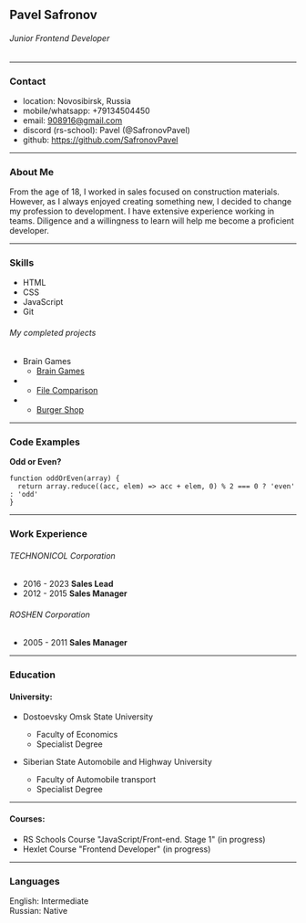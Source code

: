 ## Pavel Safronov
###### Junior Frontend Developer
---
### Contact
* location: Novosibirsk, Russia
* mobile/whatsapp: +79134504450
* email: 908916@gmail.com
* discord (rs-school): Pavel (@SafronovPavel)
* github: https://github.com/SafronovPavel
---
### About Me

From the age of 18, I worked in sales focused on construction materials. However, as I always enjoyed creating something new, I decided to change my profession to development. I have extensive experience working in teams. Diligence and a willingness to learn will help me become a proficient developer.

---
### Skills
* HTML
* CSS
* JavaScript
* Git

###### My completed projects
* Brain Games
    * [Brain Games](https://github.com/SafronovPavel/frontend-project-44)
* 
    * [File Comparison](https://github.com/SafronovPavel/frontend-project-46)
* 
    * [Burger Shop](https://safronovpavel.github.io/burgerswithoutangular/)

---
### Code Examples

**Odd or Even?**
```
function oddOrEven(array) {
  return array.reduce((acc, elem) => acc + elem, 0) % 2 === 0 ? 'even' : 'odd'
}
```
---
### Work Experience
###### TECHNONICOL Corporation
* 2016 - 2023 **Sales Lead**
* 2012 - 2015 **Sales Manager**
###### ROSHEN Corporation
* 2005 - 2011 **Sales Manager**
---
### Education
#### University:
+ Dostoevsky Omsk State University
    + Faculty of Economics
    + Specialist Degree

+ Siberian State Automobile and Highway University
    + Faculty of Automobile transport
    + Specialist Degree
---
#### Courses:
+ RS Schools Course "JavaScript/Front-end. Stage 1" (in progress)
+ Hexlet Course "Frontend Developer" (in progress)
---
### Languages
English: Intermediate\
Russian: Native
